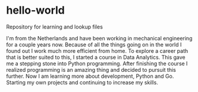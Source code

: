 # hello-world
Repository for learning  and lookup files

I'm from the Netherlands and have been working in mechanical engineering for a couple years now. Because of all the things going on in the world I found out I work much more efficient from home. To explore a career path that is better suited to this, I started a course in Data Analytics. This gave me a stepping stone into Python programming. After finishing the course I realized programming is an amazing thing and decided to pursuit this further. Now I am learning more about development, Python and Go. Starting my own projects and continuing to increase my skills.
